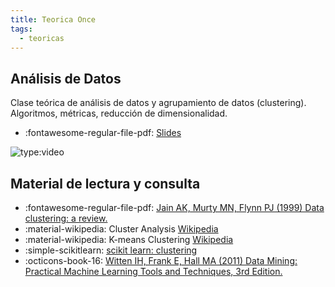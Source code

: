 ```yaml
---
title: Teorica Once
tags: 
  - teoricas
---
```


## Análisis de Datos
 Clase teórica de análisis de datos y agrupamiento de datos (clustering). Algoritmos, métricas, reducción de dimensionalidad.

 * :fontawesome-regular-file-pdf: [Slides](dataClustering2023.pdf) 
 
 ![type:video](https://www.youtube.com/embed/vC0myXfaTf8)
 

## Material de lectura y consulta

  * :fontawesome-regular-file-pdf: [Jain AK, Murty MN, Flynn PJ (1999) Data clustering: a review.](jain_99_dataclustering.pdf)
  * :material-wikipedia: Cluster Analysis [Wikipedia](https://en.wikipedia.org/wiki/Cluster_analysis)
  * :material-wikipedia: K-means Clustering [Wikipedia](https://en.wikipedia.org/wiki/K-means_clustering)
  * :simple-scikitlearn: [scikit learn: clustering](https://scikit-learn.org/stable/modules/clustering.html)
  * :octicons-book-16: [Witten IH, Frank E, Hall MA (2011) Data Mining: Practical Machine Learning Tools and Techniques, 3rd Edition.](https://www.sciencedirect.com/book/9780123748560/data-mining-practical-machine-learning-tools-and-techniques)
